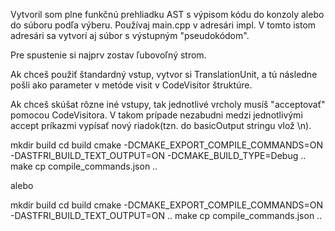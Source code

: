 Vytvoril som plne funkčnú prehliadku AST s výpisom kódu do konzoly alebo do súboru podľa výberu. Používaj main.cpp v adresári impl. V tomto istom adresári sa vytvorí aj súbor s výstupným "pseudokódom".

Pre spustenie si najprv zostav ľubovoľný strom.

Ak chceš použiť štandardný vstup, vytvor si TranslationUnit, a tú následne pošli ako parameter v metóde visit v CodeVisitor štruktúre.

Ak chceš skúšat rôzne iné vstupy, tak jednotlivé vrcholy musíš "acceptovať" pomocou CodeVisitora. V takom prípade nezabudni medzi jednotlivými accept príkazmi vypísať nový riadok(tzn. do basicOutput stringu vlož \n).



mkdir build
cd build
cmake -DCMAKE_EXPORT_COMPILE_COMMANDS=ON -DASTFRI_BUILD_TEXT_OUTPUT=ON -DCMAKE_BUILD_TYPE=Debug ..
make
cp compile_commands.json ..

alebo

mkdir build
cd build
cmake -DCMAKE_EXPORT_COMPILE_COMMANDS=ON -DASTFRI_BUILD_TEXT_OUTPUT=ON ..
make
cp compile_commands.json ..